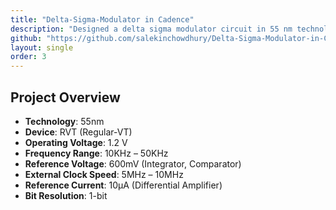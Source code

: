 ```yaml
---
title: "Delta-Sigma-Modulator in Cadence"
description: "Designed a delta sigma modulator circuit in 55 nm technology."
github: "https://github.com/salekinchowdhury/Delta-Sigma-Modulator-in-Cadence"
layout: single
order: 3
---
```


## Project Overview

- **Technology**: 55nm
- **Device**: RVT (Regular-VT)
- **Operating Voltage**: 1.2 V
- **Frequency Range**: 10KHz – 50KHz
- **Reference Voltage**: 600mV (Integrator, Comparator)
- **External Clock Speed**: 5MHz – 10MHz
- **Reference Current**: 10µA (Differential Amplifier)
- **Bit Resolution**: 1-bit
